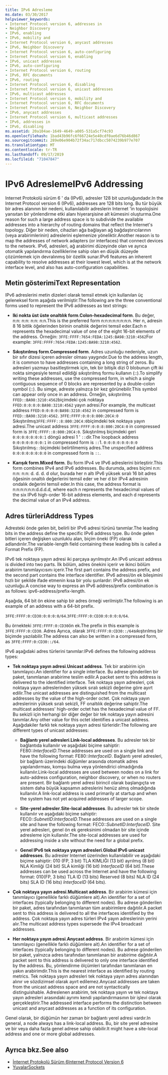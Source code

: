 ```yaml
---
title: IPv6 Adresleme
ms.date: 03/30/2017
helpviewer_keywords:
- Internet Protocol version 6, addresses in
- Neighbor Discovery
- IPv6, enabling
- IPv6, mobility and
- Internet Protocol version 6, anycast addresses
- IPv6, Neighbor Discovery
- Internet Protocol version 6, auto-configuring
- Internet Protocol version 6, enabling
- IPv6, unicast addresses
- IPv6, auto-configuring
- Internet Protocol version 6, routing
- IPv6, RFC documents
- IPv6, routing
- Internet Protocol version 6, disabling
- Internet Protocol version 6, unicast addresses
- IPv6, multicast addresses
- Internet Protocol version 6, mobility and
- Internet Protocol version 6, RFC documents
- Internet Protocol version 6, Neighbor Discovery
- IPv6, anycast addresses
- Internet Protocol version 6, multicast addresses
- IPv6, addresses in
- IPv6, disabling
ms.assetid: 20a104ae-1649-4649-a005-531a5cf74c93
ms.openlocfilehash: 1bad43b96fc6f66724e5e40cdf0ae6d76b46d867
ms.sourcegitcommit: 289e06e904b72f34ac717dbcc5074239b977e707
ms.translationtype: MT
ms.contentlocale: tr-TR
ms.lasthandoff: 09/17/2019
ms.locfileid: "71047847"
---
```

# <a name="ipv6-addressing"></a><span data-ttu-id="a24e3-102">IPv6 Adresleme</span><span class="sxs-lookup"><span data-stu-id="a24e3-102">IPv6 Addressing</span></span>

<span data-ttu-id="a24e3-103">Internet Protokolü sürüm 6 ' da (IPv6), adresler 128 bit uzunluğundadır.</span><span class="sxs-lookup"><span data-stu-id="a24e3-103">In the Internet Protocol version 6 (IPv6), addresses are 128 bits long.</span></span> <span data-ttu-id="a24e3-104">Bu tür büyük bir adres alanının bir nedeni, kullanılabilir adreslerin Internet 'in topolojisini yansıtan bir yönlendirme etki alanı hiyerarşisine alt kümesini oluşturma.</span><span class="sxs-lookup"><span data-stu-id="a24e3-104">One reason for such a large address space is to subdivide the available addresses into a hierarchy of routing domains that reflect the Internet's topology.</span></span> <span data-ttu-id="a24e3-105">Diğer bir neden, cihazları ağa bağlayan ağ bağdaştırıcılarının (veya arabirimlerinin) adreslerini eşlemenize yöneliktir.</span><span class="sxs-lookup"><span data-stu-id="a24e3-105">Another reason is to map the addresses of network adapters (or interfaces) that connect devices to the network.</span></span> <span data-ttu-id="a24e3-106">IPv6, adresleri, ağ arabirimi düzeyinde olan ve ayrıca otomatik yapılandırma özelliklerine sahip olan en düşük düzeyde çözümlemek için devralınmış bir özellik sunar.</span><span class="sxs-lookup"><span data-stu-id="a24e3-106">IPv6 features an inherent capability to resolve addresses at their lowest level, which is at the network interface level, and also has auto-configuration capabilities.</span></span>

## <a name="text-representation"></a><span data-ttu-id="a24e3-107">Metin gösterimi</span><span class="sxs-lookup"><span data-stu-id="a24e3-107">Text Representation</span></span>

<span data-ttu-id="a24e3-108">IPv6 adreslerini metin dizeleri olarak temsil etmek için kullanılan üç geleneksel form aşağıda verilmiştir:</span><span class="sxs-lookup"><span data-stu-id="a24e3-108">The following are the three conventional forms used to represent the IPv6 addresses as text strings:</span></span>

- <span data-ttu-id="a24e3-109">**Iki nokta üst üste onaltılık form**.</span><span class="sxs-lookup"><span data-stu-id="a24e3-109">**Colon-hexadecimal form**.</span></span> <span data-ttu-id="a24e3-110">Bu değer, n:n: n:n: n:n: n:n.</span><span class="sxs-lookup"><span data-stu-id="a24e3-110">This is the preferred form n:n:n:n:n:n:n:n.</span></span> <span data-ttu-id="a24e3-111">Her n, adresin 8 16 bitlik öğelerinden birinin onaltılık değerini temsil eder.</span><span class="sxs-lookup"><span data-stu-id="a24e3-111">Each n represents the hexadecimal value of one of the eight 16-bit elements of the address.</span></span> <span data-ttu-id="a24e3-112">Örneğin: `3FFE:FFFF:7654:FEDA:1245:BA98:3210:4562`</span><span class="sxs-lookup"><span data-stu-id="a24e3-112">For example: `3FFE:FFFF:7654:FEDA:1245:BA98:3210:4562`.</span></span>

- <span data-ttu-id="a24e3-113">**Sıkıştırılmış form**.</span><span class="sxs-lookup"><span data-stu-id="a24e3-113">**Compressed form**.</span></span> <span data-ttu-id="a24e3-114">Adres uzunluğu nedeniyle, uzun bir sıfır dizesi içeren adresler olması yaygındır.</span><span class="sxs-lookup"><span data-stu-id="a24e3-114">Due to the address length, it is common to have addresses containing a long string of zeros.</span></span> <span data-ttu-id="a24e3-115">Bu adresleri yazmayı basitleştirmek için, tek bir bitişik dizi 0 blobunun çift iki nokta simgesiyle temsil edildiği sıkıştırılmış formu kullanın (::).</span><span class="sxs-lookup"><span data-stu-id="a24e3-115">To simplify writing these addresses, use the compressed form, in which a single contiguous sequence of 0 blocks are represented by a double-colon symbol (::).</span></span> <span data-ttu-id="a24e3-116">Bu simge, adreste yalnızca bir kez görünebilir.</span><span class="sxs-lookup"><span data-stu-id="a24e3-116">This symbol can appear only once in an address.</span></span> <span data-ttu-id="a24e3-117">Örneğin, sıkıştırılmış `FFED::BA98:3210:4562`biçimdeki çok noktaya `FFED:0:0:0:0:BA98:3210:4562` yayın adresi.</span><span class="sxs-lookup"><span data-stu-id="a24e3-117">For example, the multicast address `FFED:0:0:0:0:BA98:3210:4562` in compressed form is `FFED::BA98:3210:4562`.</span></span> <span data-ttu-id="a24e3-118">`3FFE:FFFF:0:0:8:800:20C4:0` Sıkıştırılmış`3FFE:FFFF::8:800:20C4:0`biçimdeki tek noktaya yayın adresi.</span><span class="sxs-lookup"><span data-stu-id="a24e3-118">The unicast address `3FFE:FFFF:0:0:8:800:20C4:0` in compressed form is `3FFE:FFFF::8:800:20C4:0`.</span></span> <span data-ttu-id="a24e3-119">Sıkıştırılmış biçimdeki geri `0:0:0:0:0:0:0:1` döngü adresi 1 ' `::`dir.</span><span class="sxs-lookup"><span data-stu-id="a24e3-119">The loopback address `0:0:0:0:0:0:0:1` in compressed form is `::`1.</span></span> <span data-ttu-id="a24e3-120">`0:0:0:0:0:0:0:0` Sıkıştırılmış`::`biçimdeki belirtilmemiş adres.</span><span class="sxs-lookup"><span data-stu-id="a24e3-120">The unspecified address `0:0:0:0:0:0:0:0` in compressed form is `::`.</span></span>

- <span data-ttu-id="a24e3-121">**Karışık form**.</span><span class="sxs-lookup"><span data-stu-id="a24e3-121">**Mixed form**.</span></span> <span data-ttu-id="a24e3-122">Bu form IPv4 ve IPv6 adreslerini birleştirir.</span><span class="sxs-lookup"><span data-stu-id="a24e3-122">This form combines IPv4 and IPv6 addresses.</span></span> <span data-ttu-id="a24e3-123">Bu durumda, adres biçimi n:n: n:n: n:n: d. d. d. d olur, burada her n altı IPv6 yüksek sıralı 16 bit adres öğesinin onaltılı değerlerini temsil eder ve her d bir IPv4 adresinin ondalık değerini temsil eder.</span><span class="sxs-lookup"><span data-stu-id="a24e3-123">In this case, the address format is n:n:n:n:n:n:d.d.d.d, where each n represents the hexadecimal values of the six IPv6 high-order 16-bit address elements, and each d represents the decimal value of an IPv4 address.</span></span>

## <a name="address-types"></a><span data-ttu-id="a24e3-124">Adres türleri</span><span class="sxs-lookup"><span data-stu-id="a24e3-124">Address Types</span></span>

<span data-ttu-id="a24e3-125">Adresteki önde gelen bit, belirli bir IPv6 adresi türünü tanımlar.</span><span class="sxs-lookup"><span data-stu-id="a24e3-125">The leading bits in the address define the specific IPv6 address type.</span></span> <span data-ttu-id="a24e3-126">Bu önde gelen bitleri içeren değişken uzunluklu alan, biçim öneki (FP) olarak adlandırılır.</span><span class="sxs-lookup"><span data-stu-id="a24e3-126">The variable-length field containing these leading bits is called a Format Prefix (FP).</span></span>

<span data-ttu-id="a24e3-127">IPv6 tek noktaya yayın adresi iki parçaya ayrılmıştır.</span><span class="sxs-lookup"><span data-stu-id="a24e3-127">An IPv6 unicast address is divided into two parts.</span></span> <span data-ttu-id="a24e3-128">İlk bölüm, adres önekini içerir ve ikinci bölüm arabirim tanımlayıcısını içerir.</span><span class="sxs-lookup"><span data-stu-id="a24e3-128">The first part contains the address prefix, and the second part contains the interface identifier.</span></span> <span data-ttu-id="a24e3-129">IPv6 adresi/ön ek bileşimini hızlı bir şekilde ifade etmenin kısa bir yolu şunlardır: IPv6 adresi/ön ek uzunluğu.</span><span class="sxs-lookup"><span data-stu-id="a24e3-129">A concise way to express an IPv6 address/prefix combination is as follows: ipv6-address/prefix-length.</span></span>

<span data-ttu-id="a24e3-130">Aşağıda, 64 bit ön ekine sahip bir adres örneği verilmiştir.</span><span class="sxs-lookup"><span data-stu-id="a24e3-130">The following is an example of an address with a 64-bit prefix.</span></span>

<span data-ttu-id="a24e3-131">`3FFE:FFFF:0:CD30:0:0:0:0/64`.</span><span class="sxs-lookup"><span data-stu-id="a24e3-131">`3FFE:FFFF:0:CD30:0:0:0:0/64`.</span></span>

<span data-ttu-id="a24e3-132">Bu örnekteki `3FFE:FFFF:0:CD30`ön ek.</span><span class="sxs-lookup"><span data-stu-id="a24e3-132">The prefix in this example is `3FFE:FFFF:0:CD30`.</span></span> <span data-ttu-id="a24e3-133">Adres Ayrıca, olarak `3FFE:FFFF:0:CD30::/64`sıkıştırılmış bir biçimde yazılabilir.</span><span class="sxs-lookup"><span data-stu-id="a24e3-133">The address can also be written in a compressed form, as `3FFE:FFFF:0:CD30::/64`.</span></span>

<span data-ttu-id="a24e3-134">IPv6 aşağıdaki adres türlerini tanımlar:</span><span class="sxs-lookup"><span data-stu-id="a24e3-134">IPv6 defines the following address types:</span></span>

- <span data-ttu-id="a24e3-135">**Tek noktaya yayın adresi**.</span><span class="sxs-lookup"><span data-stu-id="a24e3-135">**Unicast address**.</span></span> <span data-ttu-id="a24e3-136">Tek bir arabirim için tanımlayıcı.</span><span class="sxs-lookup"><span data-stu-id="a24e3-136">An identifier for a single interface.</span></span> <span data-ttu-id="a24e3-137">Bu adrese gönderilen bir paket, tanımlanan arabirime teslim edilir.</span><span class="sxs-lookup"><span data-stu-id="a24e3-137">A packet sent to this address is delivered to the identified interface.</span></span> <span data-ttu-id="a24e3-138">Tek noktaya yayın adresleri, çok noktaya yayın adreslerinden yüksek sıralı sekizli değerine göre ayırt edilir.</span><span class="sxs-lookup"><span data-stu-id="a24e3-138">The unicast addresses are distinguished from the multicast addresses by the value of the high-order octet.</span></span> <span data-ttu-id="a24e3-139">Çok noktaya yayın adreslerinin yüksek sıralı sekizli, FF onaltılık değerine sahiptir.</span><span class="sxs-lookup"><span data-stu-id="a24e3-139">The multicast addresses' high-order octet has the hexadecimal value of FF.</span></span> <span data-ttu-id="a24e3-140">Bu sekizli için herhangi bir diğer değer bir tek noktaya yayın adresini tanımlar.</span><span class="sxs-lookup"><span data-stu-id="a24e3-140">Any other value for this octet identifies a unicast address.</span></span> <span data-ttu-id="a24e3-141">Aşağıdakiler farklı tek noktaya yayın adresi türleridir:</span><span class="sxs-lookup"><span data-stu-id="a24e3-141">The following are different types of unicast addresses:</span></span>

  - <span data-ttu-id="a24e3-142">**Bağlantı yerel adresleri**.</span><span class="sxs-lookup"><span data-stu-id="a24e3-142">**Link-local addresses**.</span></span> <span data-ttu-id="a24e3-143">Bu adresler tek bir bağlantıda kullanılır ve aşağıdaki biçime sahiptir: FE80::*InterfaceID*.</span><span class="sxs-lookup"><span data-stu-id="a24e3-143">These addresses are used on a single link and have the following format: FE80::*InterfaceID*.</span></span> <span data-ttu-id="a24e3-144">Bağlantı yerel adresleri, bir bağlantı üzerindeki düğümler arasında otomatik adres yapılandırması, komşu bulma veya yönlendirici olmadığında kullanılır.</span><span class="sxs-lookup"><span data-stu-id="a24e3-144">Link-local addresses are used between nodes on a link for auto-address configuration, neighbor discovery, or when no routers are present.</span></span> <span data-ttu-id="a24e3-145">Bir bağlantı yerel adresi birincil olarak başlangıçta ve sistem daha büyük kapsamın adreslerini henüz almış olmadığında kullanılır.</span><span class="sxs-lookup"><span data-stu-id="a24e3-145">A link-local address is used primarily at startup and when the system has not yet acquired addresses of larger scope.</span></span>

  - <span data-ttu-id="a24e3-146">**Site-yerel adresler**.</span><span class="sxs-lookup"><span data-stu-id="a24e3-146">**Site-local addresses**.</span></span> <span data-ttu-id="a24e3-147">Bu adresler tek bir sitede kullanılır ve aşağıdaki biçime sahiptir: FEC0::*SubnetID*:*InterfaceID*.</span><span class="sxs-lookup"><span data-stu-id="a24e3-147">These addresses are used on a single site and have the following format: FEC0::*SubnetID*:*InterfaceID*.</span></span> <span data-ttu-id="a24e3-148">Site yerel adresleri, genel ön ek gereksinimi olmadan bir site içinde adresleme için kullanılır.</span><span class="sxs-lookup"><span data-stu-id="a24e3-148">The site-local addresses are used for addressing inside a site without the need for a global prefix.</span></span>

  - <span data-ttu-id="a24e3-149">**Genel IPv6 tek noktaya yayın adresleri**.</span><span class="sxs-lookup"><span data-stu-id="a24e3-149">**Global IPv6 unicast addresses**.</span></span> <span data-ttu-id="a24e3-150">Bu adresler Internet üzerinden kullanılabilir ve aşağıdaki biçime sahiptir: 010 (FP, 3 bit) TLA KIMLIĞI (13 bit) ayrılmış (8 bit) NLA Kimliği (24 bit) SLA kimliği (16 bit) *InterfaceID* (64 bit).</span><span class="sxs-lookup"><span data-stu-id="a24e3-150">These addresses can be used across the Internet and have the following format: 010(FP, 3 bits) TLA ID (13 bits) Reserved (8 bits) NLA ID (24 bits) SLA ID (16 bits) *InterfaceID* (64 bits).</span></span>

- <span data-ttu-id="a24e3-151">**Çok noktaya yayın adresi**.</span><span class="sxs-lookup"><span data-stu-id="a24e3-151">**Multicast address**.</span></span> <span data-ttu-id="a24e3-152">Bir arabirim kümesi için tanımlayıcı (genellikle farklı düğümlere ait).</span><span class="sxs-lookup"><span data-stu-id="a24e3-152">An identifier for a set of interfaces (typically belonging to different nodes).</span></span> <span data-ttu-id="a24e3-153">Bu adrese gönderilen bir paket, adres tarafından tanımlanan tüm arabirimlere dağıtılır.</span><span class="sxs-lookup"><span data-stu-id="a24e3-153">A packet sent to this address is delivered to all the interfaces identified by the address.</span></span> <span data-ttu-id="a24e3-154">Çok noktaya yayın adres türleri IPv4 yayın adreslerinin yerini alır.</span><span class="sxs-lookup"><span data-stu-id="a24e3-154">The multicast address types supersede the IPv4 broadcast addresses.</span></span>

- <span data-ttu-id="a24e3-155">**Her noktaya yayın adresi**.</span><span class="sxs-lookup"><span data-stu-id="a24e3-155">**Anycast address**.</span></span> <span data-ttu-id="a24e3-156">Bir arabirim kümesi için tanımlayıcı (genellikle farklı düğümlere ait).</span><span class="sxs-lookup"><span data-stu-id="a24e3-156">An identifier for a set of interfaces (typically belonging to different nodes).</span></span> <span data-ttu-id="a24e3-157">Bu adrese gönderilen bir paket, yalnızca adres tarafından tanımlanan bir arabirime dağıtılır.</span><span class="sxs-lookup"><span data-stu-id="a24e3-157">A packet sent to this address is delivered to only one interface identified by the address.</span></span> <span data-ttu-id="a24e3-158">Bu, yönlendirme ölçümleri tarafından tanımlanan en yakın arabirimdir.</span><span class="sxs-lookup"><span data-stu-id="a24e3-158">This is the nearest interface as identified by routing metrics.</span></span> <span data-ttu-id="a24e3-159">Tek noktaya yayın adresleri tek noktaya yayın adres alanından alınır ve sözdizimsel olarak ayırt edilemez.</span><span class="sxs-lookup"><span data-stu-id="a24e3-159">Anycast addresses are taken from the unicast address space and are not syntactically distinguishable.</span></span> <span data-ttu-id="a24e3-160">Adreslenen arabirim, tek noktaya yayın ve tek noktaya yayın adresleri arasındaki ayrımı kendi yapılandırmasının bir işlevi olarak gerçekleştirir.</span><span class="sxs-lookup"><span data-stu-id="a24e3-160">The addressed interface performs the distinction between unicast and anycast addresses as a function of its configuration.</span></span>

<span data-ttu-id="a24e3-161">Genel olarak, bir düğümün her zaman bir bağlantı yerel adresi vardır.</span><span class="sxs-lookup"><span data-stu-id="a24e3-161">In general, a node always has a link-local address.</span></span> <span data-ttu-id="a24e3-162">Bu, bir site yerel adresine ve bir veya daha fazla genel adrese sahip olabilir.</span><span class="sxs-lookup"><span data-stu-id="a24e3-162">It might have a site-local address and one or more global addresses.</span></span>

## <a name="see-also"></a><span data-ttu-id="a24e3-163">Ayrıca bkz.</span><span class="sxs-lookup"><span data-stu-id="a24e3-163">See also</span></span>

- [<span data-ttu-id="a24e3-164">İnternet Protokolü Sürüm 6</span><span class="sxs-lookup"><span data-stu-id="a24e3-164">Internet Protocol Version 6</span></span>](internet-protocol-version-6.md)
- [<span data-ttu-id="a24e3-165">Yuvalar</span><span class="sxs-lookup"><span data-stu-id="a24e3-165">Sockets</span></span>](sockets.md)
